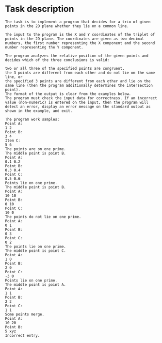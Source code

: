 # Task description
    The task is to implement a program that decides for a trio of given points in the 2D plane whether they lie on a common line.

    The input to the program is the X and Y coordinates of the triplet of points in the 2D plane. The coordinates are given as two decimal numbers, the first number representing the X component and the second number representing the Y component.

    The program analyzes the relative position of the given points and decides which of the three conclusions is valid:

    two or all three of the specified points are congruent,
    the 3 points are different from each other and do not lie on the same line, or
    the specified 3 points are different from each other and lie on the same line (then the program additionally determines the intersection point).
    The format of the output is clear from the examples below.
    The program must check the input data for correctness. If an incorrect value (non-numeric) is entered on the input, then the program will detect an error, display an error message on the standard output as shown in the example, and exit.

    The program work samples:
    Point A:
    1 2
    Point B:
    3 4
    Item C:
    5 6
    The points are on one prime.
    The middle point is point B.
    Point A:
    0.1 0.2
    Point B:
    0.3 0.4
    Point C:
    0.5 0.6
    Points lie on one prime.
    The middle point is point B.
    Point A:
    10 10
    Point B:
    0 10
    Point C:
    10 0
    The points do not lie on one prime.
    Point A:
    0 1
    Point B:
    0 3
    Point C:
    0 2
    The points lie on one prime.
    The middle point is point C.
    Point A:
    1 0
    Point B:
    2 0
    Point C:
    -3 0
    Points lie on one prime.
    The middle point is point A.
    Point A:
    1 1
    Point B:
    2 2
    Point C:
    1 1
    Some points merge.
    Point A:
    10 20
    Point B:
    5 xyz
    Incorrect entry.